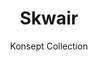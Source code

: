 ---
image_primary: img/skwair_collection_konsept_finium_2-410x410.png
image_secondary: img/skwair_collection_konsept_finium_1-1000x400.png
subtitle: Konsept Collection
description: "The%20Konsept%20collection%20pushes%20the%20boundaries%20of%20creativity.%20With%20its%20all%20in%20all%20classic%2C%20vintage%20and%20contemporary%20designs%2C%20it%20adapts%20to%20any%20decor.%20The%20eye%20will%20undeniably%20be%20drawn%20to%20this%20combination%20of%20lines%20exposed%20by%20a%20meticulous%20finish."
title: Skwair
designer: Finium
image_thumb: img/skwair_collection_konsept_finium_1-410x410.png
href: https://finium.ca/en/decorative-walls/skwair/
tags: 
  - finium
  - decorative-walls
category: decorative-walls
manufacturer: Finium
slug: /manufacturers/finium/decorative-walls/finium-skwair
---